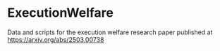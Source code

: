 # ExecutionWelfare
Data and scripts for the execution welfare research paper published at https://arxiv.org/abs/2503.00738
